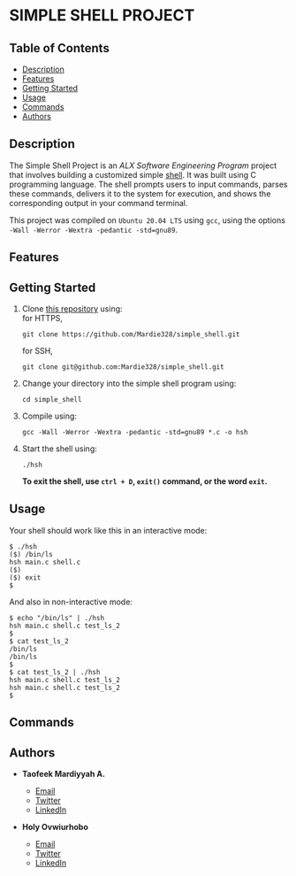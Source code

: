 

# SIMPLE SHELL PROJECT

## Table of Contents
* [Description](#description)
* [Features](#features)
* [Getting Started](#getting-started)
* [Usage](#usage)
* [Commands](#commands)
* [Authors](#authors)

## <a name="description"></a>Description
The Simple Shell Project is an _ALX Software Engineering Program_ project that involves building a customized simple [shell](https://en.wikipedia.org/wiki/Shell_(computing)). It was built using C programming language. The shell prompts users to input commands, parses these commands, delivers it to the system for execution, and shows the corresponding output in your command terminal.  

This project was compiled on `Ubuntu 20.04 LTS` using `gcc`, using the options `-Wall -Werror -Wextra -pedantic -std=gnu89`.

## Features

## Getting Started

1. Clone [this repository](https://github.com/Mardie328/simple_shell) using:  
    for HTTPS,  
    ```
    git clone https://github.com/Mardie328/simple_shell.git
    ```  
    for SSH,  
    ```
    git clone git@github.com:Mardie328/simple_shell.git
    ```
2. Change your directory into the simple shell program using:  
    ```
    cd simple_shell
    ```
  
3. Compile using:  
    ```
    gcc -Wall -Werror -Wextra -pedantic -std=gnu89 *.c -o hsh
    ```  
  
4. Start the shell using:  
    ```
    ./hsh
    ```

    
   **To exit the shell, use `ctrl + D`, `exit()` command, or the word `exit`.**

  

## Usage
Your shell should work like this in an interactive mode:
```
$ ./hsh
($) /bin/ls
hsh main.c shell.c
($)
($) exit
$
```

And also in non-interactive mode:
```
$ echo "/bin/ls" | ./hsh
hsh main.c shell.c test_ls_2
$
$ cat test_ls_2
/bin/ls
/bin/ls
$
$ cat test_ls_2 | ./hsh
hsh main.c shell.c test_ls_2
hsh main.c shell.c test_ls_2
$
```

## Commands

## <a name="authors"></a>Authors
* **Taofeek Mardiyyah A.**
   * [Email](taofeekmardiyyah@gmail.com)
   * [Twitter](https://twitter.com/TechieHijabie)
   * [LinkedIn](https://linkedin.com/in/mardiyyah-taofeek)
   
* **Holy Ovwiurhobo**
   * [Email]()
   * [Twitter]()
   * [LinkedIn]()

